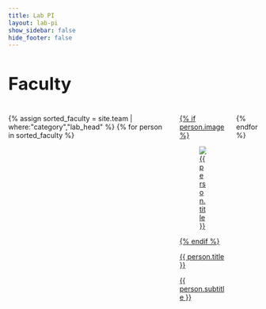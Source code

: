 ```yaml
---
title: Lab PI
layout: lab-pi
show_sidebar: false
hide_footer: false
---
```


<h1 style="font-size:35px;">Faculty</h1>
<br>
<div class="columns is-multiline">
  {% assign sorted_faculty = site.team | where:"category","lab_head" %}
  {% for person in sorted_faculty %}
  <div class="column is-3-desktop is-6-tablet">
    <a href="{{ person.url | prepend: site.baseurl }}">
      <div class="card">
        {% if person.image %}
        <div class="card-image">
          <figure class="image is-4by3">
            <img src="{{ person.image }}" alt="{{ person.title }}" />
          </figure>
        </div>
        {% endif %}
        <div class="card-content">
          <p class="title is-5">{{ person.title }}</p>
          <p class="subtitle is-6">{{ person.subtitle }}</p>
        </div>
      </div>
    </a>
  </div>
  {% endfor %}
</div>